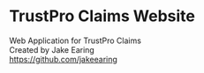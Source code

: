 # TrustPro Claims Website
Web Application for TrustPro Claims <br />
Created by Jake Earing <br />
https://github.com/jakeearing <br />
